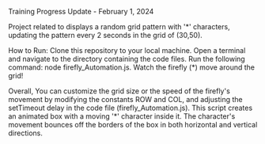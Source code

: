 Training Progress Update - February 1, 2024

Project related to displays a random grid pattern with '*' characters, updating the pattern every 2 seconds in the grid of (30,50).   

How to Run:
Clone this repository to your local machine.
Open a terminal and navigate to the directory containing the code files.
Run the following command: node firefly_Automation.js.
Watch the firefly (*) move around the grid!

Overall,
You can customize the grid size or the speed of the firefly's movement by modifying the constants ROW and COL, and adjusting the setTimeout delay in the code file (firefly_Automation.js).
 This script creates an animated box with a moving '*' character inside it. The character's movement bounces off the borders of the box in both horizontal and vertical directions.
